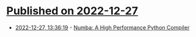 # [Published on 2022-12-27](index.md)

* [2022-12-27, 13:36:19](https://news.ycombinator.com/item?id=34148455) - [Numba: A High Performance Python Compiler](https://numba.pydata.org/)
